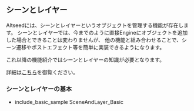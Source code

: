 ﻿
## シーンとレイヤー

Altseedには、シーンとレイヤーというオブジェクトを管理する機能が存在します。
シーンとレイヤーでは、今までのように直接Engineにオブジェクトを追加した場合とできることは変わりませんが、
他の機能と組み合わせることで、シーン遷移やポストエフェクト等を簡単に実装できるようになります。

これ以降の機能紹介ではシーンとレイヤーの知識が必要となります。

詳細は[こちら](./../Reference/BasicDesign.md)を御覧ください。



### シーンとレイヤーの基本

* include_basic_sample SceneAndLayer_Basic